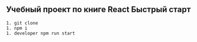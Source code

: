 ## Учебный проект по книге React Быстрый старт

```
1. git clone
1. npm i
1. developer npm run start
```